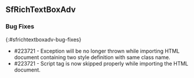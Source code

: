 ## SfRichTextBoxAdv

### Bug Fixes
{:#sfrichtextboxadv-bug-fixes}
* \#223721 - Exception will be no longer thrown while importing HTML document containing two style definition with same class name.
* \#223721 - Script tag is now skipped properly while importing the HTML document.
